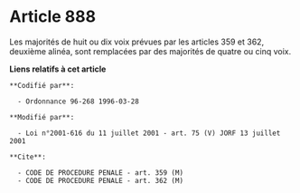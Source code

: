 # Article 888

Les majorités de huit ou dix voix prévues par les articles 359 et 362, deuxième alinéa, sont remplacées par des majorités de
quatre ou cinq voix.

**Liens relatifs à cet article**

	**Codifié par**:

	  - Ordonnance 96-268 1996-03-28

	**Modifié par**:

	  - Loi n°2001-616 du 11 juillet 2001 - art. 75 (V) JORF 13 juillet 2001

	**Cite**:

	  - CODE DE PROCEDURE PENALE - art. 359 (M)
	  - CODE DE PROCEDURE PENALE - art. 362 (M)
